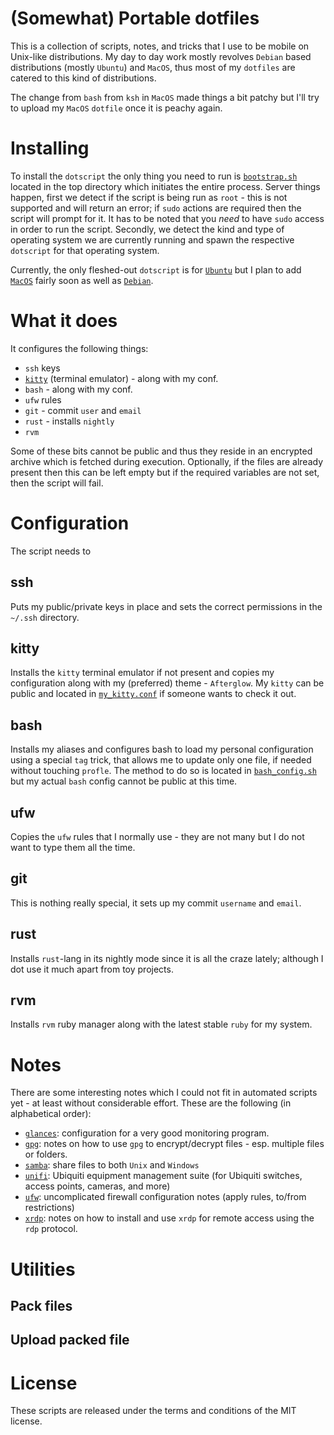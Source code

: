 # (Somewhat) Portable dotfiles

This is a collection of scripts, notes, and tricks that I use to be mobile on Unix-like distributions.
My day to day work mostly revolves `Debian` based distributions (mostly `Ubuntu`) and `MacOS`, thus most of my `dotfiles` are catered to this kind of distributions. 

The change from `bash` from `ksh` in `MacOS` made things a bit patchy but I'll try to upload my `MacOS` `dotfile` once it is peachy again.

# Installing

To install the `dotscript` the only thing you need to run is [`bootstrap.sh`][1] located in the top directory which initiates the entire process.
Server things happen, first we detect if the script is being run as `root` - this is not supported and will return an error; if `sudo` actions are required then the script will prompt for it. 
It has to be noted that you *need* to have `sudo` access in order to run the script.
Secondly, we detect the kind and type of operating system we are currently running and spawn the respective `dotscript` for that operating system.

Currently, the only fleshed-out `dotscript` is for [`Ubuntu`][2] but I plan to add [`MacOS`][3] fairly soon as well as [`Debian`][4].

# What it does

It configures the following things:

 - `ssh` keys
 - [`kitty`][5] (terminal emulator) - along with my conf.
 - `bash` - along with my conf.
 - `ufw` rules
 - `git` - commit `user` and `email`
 - `rust` - installs `nightly`
 - `rvm`
 
Some of these bits cannot be public and thus they reside in an encrypted archive which is fetched during execution.
Optionally, if the files are already present then this can be left empty but if the required variables are not set, then the script will fail.

# Configuration

The script needs to

## ssh 

Puts my public/private keys in place and sets the correct permissions in the `~/.ssh` directory.

## kitty

Installs the `kitty` terminal emulator if not present and copies my configuration along with my (preferred) theme - `Afterglow`. 
My `kitty` can be public and located in [`my_kitty.conf`][6] if someone wants to check it out.

## bash

Installs my aliases and configures bash to load my personal configuration using a special `tag` trick, that allows me to update only one file, if needed without touching `profle`.
The method to do so is located in [`bash_config.sh`][7] but my actual `bash` config cannot be public at this time.

## ufw

Copies the `ufw` rules that I normally use - they are not many but I do not want to type them all the time.

## git

This is nothing really special, it sets up my commit `username` and `email`.

## rust

Installs `rust`-lang in its nightly mode since it is all the craze lately; although I dot use it much apart from toy projects.

## rvm

Installs `rvm` ruby manager along with the latest stable `ruby` for my system.

# Notes

There are some interesting notes which I could not fit in automated scripts yet - at least without considerable effort.
These are the following (in alphabetical order):

 - [`glances`][8]: configuration for a very good monitoring program.
 - [`gpg`][9]: notes on how to use `gpg` to encrypt/decrypt files - esp. multiple files or folders.
 - [`samba`][10]: share files to both `Unix` and `Windows`
 - [`unifi`][11]: Ubiquiti equipment management suite (for Ubiquiti switches, access points, cameras, and more)
 - [`ufw`][12]: uncomplicated firewall configuration notes (apply rules, to/from restrictions)
 - [`xrdp`][13]: notes on how to install and use `xrdp` for remote access using the `rdp` protocol.

# Utilities

## Pack files

## Upload packed file

# License

These scripts are released under the terms and conditions of the MIT license.

[1]: bootstrap.sh
[2]: ubuntu-distro/dot_script_ubuntu.sh
[3]: macos/dot_script_macos.sh
[4]: debian-distro/dot_script_debian.sh
[5]: https://github.com/kovidgoyal/kitty
[6]: shared/my_kitty.conf
[7]: shared/bash_config.sh
[8]: notes/glances.md
[9]: notes/gpg.md
[10]: notes/samba.md
[11]: notes/unifi.md
[12]: notes/ufw.md
[13]: notes/xrdp.md